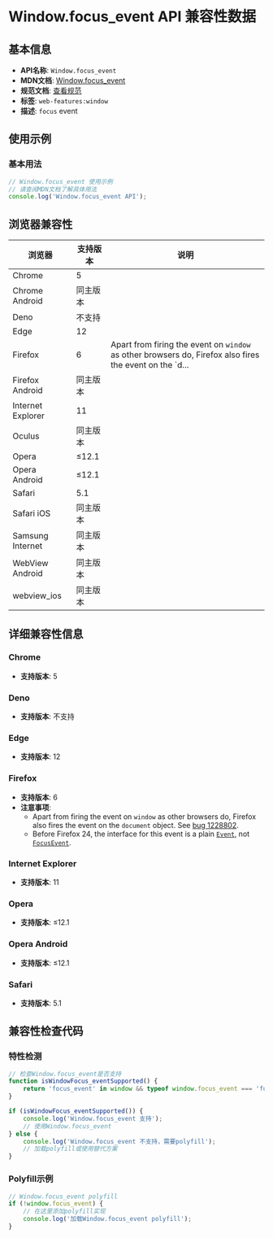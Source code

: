 # Window.focus_event API 兼容性数据

## 基本信息

- **API名称**: `Window.focus_event`
- **MDN文档**: [Window.focus_event](https://developer.mozilla.org/docs/Web/API/Window/focus_event)
- **规范文档**: [查看规范](https://w3c.github.io/uievents/#event-type-focus,https://html.spec.whatwg.org/multipage/webappapis.html#handler-onfocus)
- **标签**: `web-features:window`
- **描述**: `focus` event

## 使用示例

### 基本用法

```javascript
// Window.focus_event 使用示例
// 请查阅MDN文档了解具体用法
console.log('Window.focus_event API');
```

## 浏览器兼容性

| 浏览器 | 支持版本 | 说明 |
|--------|----------|------|
| Chrome | 5 |  |
| Chrome Android | 同主版本 |  |
| Deno | 不支持 |  |
| Edge | 12 |  |
| Firefox | 6 | Apart from firing the event on `window` as other browsers do, Firefox also fires the event on the `d... |
| Firefox Android | 同主版本 |  |
| Internet Explorer | 11 |  |
| Oculus | 同主版本 |  |
| Opera | ≤12.1 |  |
| Opera Android | ≤12.1 |  |
| Safari | 5.1 |  |
| Safari iOS | 同主版本 |  |
| Samsung Internet | 同主版本 |  |
| WebView Android | 同主版本 |  |
| webview_ios | 同主版本 |  |

## 详细兼容性信息

### Chrome

- **支持版本**: 5

### Deno

- **支持版本**: 不支持

### Edge

- **支持版本**: 12

### Firefox

- **支持版本**: 6
- **注意事项**:
  - Apart from firing the event on `window` as other browsers do, Firefox also fires the event on the `document` object. See [bug 1228802](https://bugzil.la/1228802).
  - Before Firefox 24, the interface for this event is a plain [`Event`](https://developer.mozilla.org/docs/Web/API/Event), not [`FocusEvent`](https://developer.mozilla.org/docs/Web/API/FocusEvent).

### Internet Explorer

- **支持版本**: 11

### Opera

- **支持版本**: ≤12.1

### Opera Android

- **支持版本**: ≤12.1

### Safari

- **支持版本**: 5.1

## 兼容性检查代码

### 特性检测

```javascript
// 检查Window.focus_event是否支持
function isWindowFocus_eventSupported() {
    return 'focus_event' in window && typeof window.focus_event === 'function';
}

if (isWindowFocus_eventSupported()) {
    console.log('Window.focus_event 支持');
    // 使用Window.focus_event
} else {
    console.log('Window.focus_event 不支持，需要polyfill');
    // 加载polyfill或使用替代方案
}
```

### Polyfill示例

```javascript
// Window.focus_event polyfill
if (!window.focus_event) {
    // 在这里添加polyfill实现
    console.log('加载Window.focus_event polyfill');
}
```

